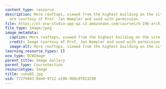 ```yaml
---
content_type: resource
description: More rooftops, viewed from the highest building on the site. All images
  are courtesy of Prof. Jan Wampler and used with permission.
file: https://ol-ocw-studio-app-qa.s3.amazonaws.com/courses/4-196-architecture-design-level-ii-cuba-studio-spring-2004/772794830de09f12a198908c07023290_cuba05.jpg
file_type: image/jpeg
image_metadata:
  caption: More rooftops, viewed from the highest building on the site.
  credit: Image courtesy of Prof. Jan Wampler and used with permission.
  image-alt: More rooftops, viewed from the highest building on the site.
learning_resource_types: []
ocw_type: OCWImage
parent_title: Image Gallery
parent_type: CourseSection
resourcetype: Image
title: cuba05.jpg
uid: 77279483-0de0-9f12-a198-908c07023290
---
```

